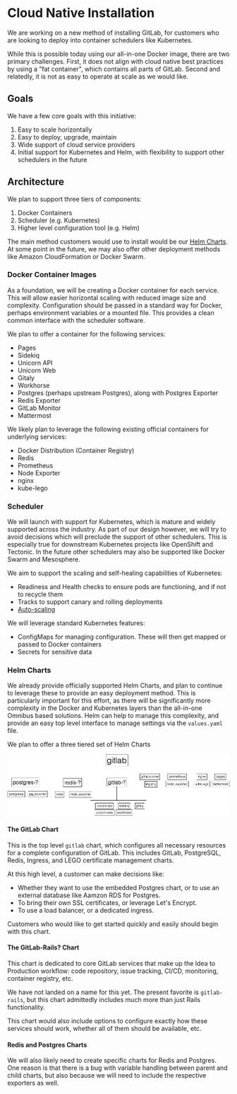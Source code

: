 # Cloud Native Installation

We are working on a new method of installing GitLab, for customers who are looking to deploy into container schedulers like Kubernetes.

While this is possible today using our all-in-one Docker image, there are two primary challenges. First, it does not align with cloud native best practices by using a "fat container", which contains all parts of GitLab. Second and relatedly, it is not as easy to operate at scale as we would like. 

## Goals

We have a few core goals with this initiative:
1. Easy to scale horizontally 
1. Easy to deploy, upgrade, maintain
1. Wide support of cloud service providers
1. Initial support for Kubernetes and Helm, with flexibility to support other schedulers in the future

## Architecture

We plan to support three tiers of components:
1. Docker Containers
1. Scheduler (e.g. Kubernetes)
1. Higher level configuration tool (e.g. Helm)

The main method customers would use to install would be our [Helm Charts](https://gitlab.com/charts/charts.gitlab.io). At some point in the future, we may also offer other deployment methods like Amazon CloudFormation or Docker Swarm. 

### Docker Container Images

As a foundation, we will be creating a Docker container for each service. This will allow easier horizontal scaling with reduced image size and complexity. Configuration should be passed in a standard way for Docker, perhaps environment variables or a mounted file. This provides a clean common interface with the scheduler software.

We plan to offer a container for the following services:
* Pages
* Sidekiq
* Unicorn API
* Unicorn Web
* Gitaly
* Workhorse
* Postgres (perhaps upstream Postgres), along with Postgres Exporter
* Redis Exporter
* GitLab Monitor
* Mattermost

We likely plan to leverage the following existing official containers for underlying services:
* Docker Distribution (Container Registry)
* Redis
* Prometheus
* Node Exporter
* nginx
* kube-lego

### Scheduler

We will launch with support for Kubernetes, which is mature and widely supported across the industry. As part of our design however, we will try to avoid decisions which will preclude the support of other schedulers. This is especially true for downstream Kubernetes projects like OpenShift and Tectonic. In the future other schedulers may also be supported like Docker Swarm and Mesosphere.

We aim to support the scaling and self-healing capabilities of Kubernetes:
* Readiness and Health checks to ensure pods are functioning, and if not to recycle them
* Tracks to support canary and rolling deployments 
* [Auto-scaling](https://kubernetes.io/docs/tasks/run-application/horizontal-pod-autoscale/)

We will leverage standard Kubernetes features:
* ConfigMaps for managing configuration. These will then get mapped or passed to Docker containers
* Secrets for sensitive data

### Helm Charts

We already provide officially supported Helm Charts, and plan to continue to leverage these to provide an easy deployment method. This is particularly important for this effort, as there will be significantly more complexity in the Docker and Kubernetes layers than the all-in-one Omnibus based solutions. Helm can help to manage this complexity, and provide an easy top level interface to manage settings via the `values.yaml` file.


We plan to offer a three tiered set of Helm Charts

![Helm Chart Structure](images/charts.png)

#### The GitLab Chart

This is the top level `gitlab` chart, which configures all necessary resources for a complete configuration of GitLab. This includes GitLab, PostgreSQL, Redis, Ingress, and LEGO certificate management charts. 

At this high level, a customer can make decisions like:
* Whether they want to use the embedded Postgres chart, or to use an external database like Aamzon RDS for Postgres.
* To bring their own SSL certificates, or leverage Let's Encrypt.
* To use a load balancer, or a dedicated ingress.

Customers who would like to get started quickly and easily should begin with this chart.

#### The GitLab-Rails? Chart

This chart is dedicated to core GitLab services that make up the Idea to Production workflow: code repository, issue tracking, CI/CD, monitoring, container registry, etc.

We have not landed on a name for this yet. The present favorite is `gitlab-rails`, but this chart admittedly includes much more than just Rails functionality.

This chart would also include options to configure exactly how these services should work, whether all of them should be available, etc.

#### Redis and Postgres Charts

We will also likely need to create specific charts for Redis and Postgres. One reason is that there is a bug with variable handling between parent and child charts, but also because we will need to include the respective exporters as well.

